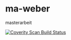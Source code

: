 # ma-weber
masterarbeit

<a href="https://scan.coverity.com/projects/miweber-ma-weber">
  <img alt="Coverity Scan Build Status"
       src="https://scan.coverity.com/projects/22873/badge.svg"/>
</a>
